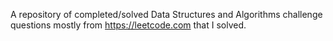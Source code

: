 A repository of completed/solved Data Structures and Algorithms challenge questions mostly from https://leetcode.com that I solved. 
